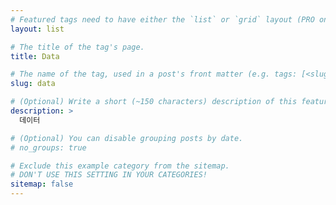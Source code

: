 ```yaml
---
# Featured tags need to have either the `list` or `grid` layout (PRO only).
layout: list

# The title of the tag's page.
title: Data

# The name of the tag, used in a post's front matter (e.g. tags: [<slug>]).
slug: data

# (Optional) Write a short (~150 characters) description of this featured tag.
description: >
  데이터

# (Optional) You can disable grouping posts by date.
# no_groups: true

# Exclude this example category from the sitemap.
# DON'T USE THIS SETTING IN YOUR CATEGORIES!
sitemap: false
---
```

